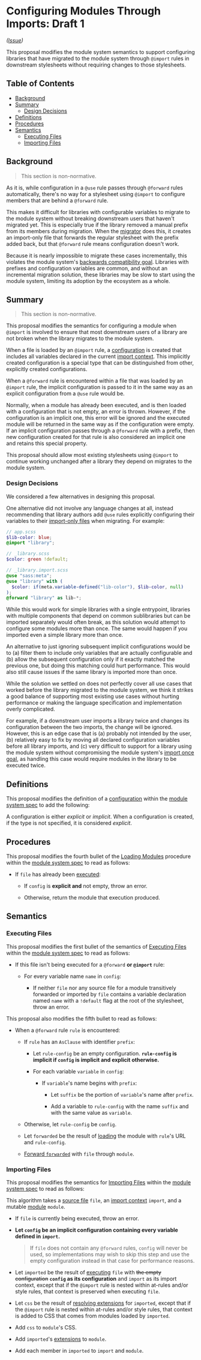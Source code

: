 # Configuring Modules Through Imports: Draft 1

*([Issue](https://github.com/sass/sass/issues/2772))*

This proposal modifies the module system semantics to support configuring
libraries that have migrated to the module system through `@import` rules in
downstream stylesheets without requiring changes to those stylesheets.

## Table of Contents

* [Background](#background)
* [Summary](#summary)
  * [Design Decisions](#design-decisions)
* [Definitions](#definitions)
* [Procedures](#procedures)
* [Semantics](#semantics)
  * [Executing Files](#executing-files)
  * [Importing Files](#importing-files)

## Background

> This section is non-normative.

As it is, while configuration in a `@use` rule passes through `@forward` rules
automatically, there's no way for a stylesheet using `@import` to configure
members that are behind a `@forward` rule.

This makes it difficult for libraries with configurable variables to migrate to
the module system without breaking downstream users that haven't migrated yet.
This is especially true if the library removed a manual prefix from its members
during migration. When the [migrator] does this, it creates an import-only file
that forwards the regular stylesheet with the prefix added back, but that
`@forward` rule means configuration doesn't work.

Because it is nearly impossible to migrate these cases incrementally, this
violates the module system's [backwards compatibility goal]. Libraries with
prefixes and configuration variables are common, and without an incremental
migration solution, these libraries may be slow to start using the module
system, limiting its adoption by the ecosystem as a whole.

[migrator]: https://sass-lang.com/documentation/cli/migrator#remove-prefix
[backwards compatibility goal]: ../accepted/module-system.md#low-level

## Summary

> This section is non-normative.

This proposal modifies the semantics for configuring a module when `@import` is
involved to ensure that most downstream users of a library are not broken when
the library migrates to the module system.

When a file is loaded by an `@import` rule, a [configuration] is created that
includes all variables declared in the current [import context]. This
implicitly created configuration is a special type that can be distinguished
from other, explicitly created configurations.

When a `@forward` rule is encountered within a file that was loaded by an
`@import` rule, the implicit configuration is passed to it in the same way as an
explicit configuration from a `@use` rule would be.

Normally, when a module has already been executed, and is then loaded with a
configuration that is not empty, an error is thrown. However, if the
configuration is an implicit one, this error will be ignored and the executed
module will be returned in the same way as if the configuration were empty. If
an implicit configuration passes through a `@forward` rule with a prefix, then
new configuration created for that rule is also considered an implicit one and
retains this special property.

This proposal should allow most existing stylesheets using `@import` to continue
working unchanged after a library they depend on migrates to the module system.

[configuration]: ../accepted/module-system.md#configuration
[import context]: ../accepted/module-system.md#import-context

### Design Decisions

We considered a few alternatives in designing this proposal.

One alternative did not involve any language changes at all, instead
recommending that library authors add `@use` rules explicitly configuring their
variables to their [import-only files] when migrating. For example:

```scss
// app.scss
$lib-color: blue;
@import "library";

// _library.scss
$color: green !default;

// _library.import.scss
@use "sass:meta";
@use "library" with (
  $color: if(meta.variable-defined("lib-color"), $lib-color, null)
);
@forward "library" as lib-*;
```

While this would work for simple libraries with a single entrypoint, libraries
with multiple components that depend on common sublibraries but can be imported
separately would often break, as this solution would attempt to configure some
modules more than once. The same would happen if you imported even a simple
library more than once.

An alternative to just ignoring subsequent implicit configurations would be to
(a) filter them to include only variables that are actually configurable and
(b) allow the subsequent configuration only if it exactly matched the previous
one, but doing this matching could hurt performance. This would also still cause
issues if the same library is imported more than once.

While the solution we settled on does not perfectly cover all use cases that
worked before the library migrated to the module system, we think it strikes a
good balance of supporting most existing use cases without hurting performance
or making the language specification and implementation overly complicated.

For example, if a downstream user imports a library twice and changes its
configuration between the two imports, the change will be ignored. However,
this is an edge case that is (a) probably not intended by the user, (b)
relatively easy to fix by moving all declared configuration variables before
all library imports, and (c) very difficult to support for a library using the
module system without compromising the module system's [import once goal], as
handling this case would require modules in the library to be executed twice.

[import-only files]: ../accepted/module-system.md#import-compatibility
[import once goal]: ../accepted/module-system.md#low-level

## Definitions

This proposal modifies the definition of a [configuration] within the
[module system spec] to add the following:

A configuration is either *explicit* or *implicit*. When a configuration is
created, if the type is not specified, it is considered *explicit*.

[module system spec]: ../accepted/module-system.md

## Procedures

This proposal modifies the fourth bullet of the [Loading Modules] procedure
within the [module system spec] to read as follows:

* If `file` has already been [executed]:

  * If `config` is **explicit and** not empty, throw an error.

  * Otherwise, return the module that execution produced.

[Loading Modules]: ../accepted/module-system.md#loading-modules
[executed]: ../accepted/module-system.md#executing-files

## Semantics

### Executing Files

This proposal modifies the first bullet of the semantics of [Executing Files]
within the [module system spec] to read as follows:

* If this file isn't being executed for a `@forward` **or `@import`** rule:

  * For every variable name `name` in `config`:

    * If neither `file` nor any source file for a module transitively forwarded
      or imported by `file` contains a variable declaration named `name` with a
      `!default` flag at the root of the stylesheet, throw an error.

This proposal also modifies the fifth bullet to read as follows:

* When a `@forward` rule `rule` is encountered:

  * If `rule` has an `AsClause` with identifier `prefix`:

    * Let `rule-config` be an empty configuration. **`rule-config` is implicit
      if `config` is implicit and explicit otherwise.**

    * For each variable `variable` in `config`:

      * If `variable`'s name begins with `prefix`:

        * Let `suffix` be the portion of `variable`'s name after `prefix`.

        * Add a variable to `rule-config` with the name `suffix` and with the
          same value as `variable`.

  * Otherwise, let `rule-config` be `config`.

  * Let `forwarded` be the result of [loading] the module with `rule`'s URL
    and `rule-config`.

  * [Forward `forwarded`] with `file` through `module`.

[Executing Files]: ../accepted/module-system.md#executing-files
[loading]: ../accepted/module-system.md#loading-modules
[Forward `forwarded`]: ../accepted/module-system.md#forwarding-modules

### Importing Files

This proposal modifies the semantics for [Importing Files] within the
[module system spec] to read as follows:

This algorithm takes a [source file] `file`, an [import context] `import`,
and a mutable [module] `module`.

* If `file` is currently being executed, throw an error.

* **Let `config` be an implicit configuration containing every variable defined
  in `import`.**

  > If `file` does not contain any `@forward` rules, `config` will never be
  > used, so implementations may wish to skip this step and use the empty
  > configuration instead in that case for performance reasons.

* Let `imported` be the result of [executing] `file` with ~~the empty
  configuration~~ **`config` as its configuration** and `import` as
  its import context, except that if the `@import` rule is nested within
  at-rules and/or style rules, that context is preserved when executing `file`.

* Let `css` be the result of [resolving extensions] for
  `imported`, except that if the `@import` rule is nested within at-rules and/or
  style rules, that context is added to CSS that comes from modules loaded by
  `imported`.

* Add `css` to `module`'s CSS.

* Add `imported`'s [extensions] to `module`.

* Add each member in `imported` to `import` and `module`.

[Importing Files]: ../accepted/module-system.md#importing-files
[source file]: ../accepted/module-system.md#source-file
[module]: ../accepted/module-system.md#module
[executing]: ../accepted/module-system.md#executing-files
[resolving extensions]: ../accepted/module-system.md#resolving-extensions
[extensions]: ../accepted/module-system.md#extension

